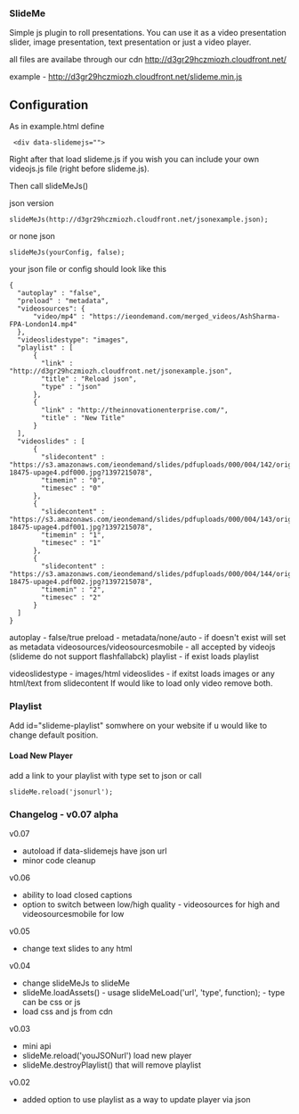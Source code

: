 ### SlideMe

Simple js plugin to roll presentations.
You can use it as a video presentation slider, image presentation, text presentation or just a video player.

all files are availabe through our cdn http://d3gr29hczmiozh.cloudfront.net/

example - http://d3gr29hczmiozh.cloudfront.net/slideme.min.js

## Configuration

As in example.html define

```
 <div data-slidemejs="">
```
Right after that load slideme.js if you wish you can include your own videojs.js file (right before slideme.js).

Then call slideMeJs()

json version

```
slideMeJs(http://d3gr29hczmiozh.cloudfront.net/jsonexample.json);
```

or none json

```
slideMeJs(yourConfig, false);
```

your json file or config should look like this

```
{
  "autoplay" : "false",
  "preload" : "metadata", 
  "videosources": {
      "video/mp4" : "https://ieondemand.com/merged_videos/AshSharma-FPA-London14.mp4"
  },
  "videoslidestype": "images",
  "playlist" : [
      {
        "link" : "http://d3gr29hczmiozh.cloudfront.net/jsonexample.json",
        "title" : "Reload json",
        "type" : "json"
      },
      {
        "link" : "http://theinnovationenterprise.com/",
        "title" : "New Title"
      }
  ],
  "videoslides" : [
      {
        "slidecontent" : "https://s3.amazonaws.com/ieondemand/slides/pdfuploads/000/004/142/original/Tom_Hjelm_DigiPub_NY_201320140411-18475-upage4.pdf000.jpg?1397215078",
        "timemin" : "0",
        "timesec" : "0"
      },
      {
        "slidecontent" : "https://s3.amazonaws.com/ieondemand/slides/pdfuploads/000/004/143/original/Tom_Hjelm_DigiPub_NY_201320140411-18475-upage4.pdf001.jpg?1397215078",
        "timemin" : "1",
        "timesec" : "1"
      },
      {
        "slidecontent" : "https://s3.amazonaws.com/ieondemand/slides/pdfuploads/000/004/144/original/Tom_Hjelm_DigiPub_NY_201320140411-18475-upage4.pdf002.jpg?1397215078",
        "timemin" : "2",
        "timesec" : "2"
      }
  ]
}
```

autoplay - false/true
preload - metadata/none/auto - if doesn't exist will set as metadata
videosources/videosourcesmobile - all accepted by videojs (slideme do not support flashfallabck)
playlist - if exist loads playlist

videoslidestype - images/html
videoslides - if exitst loads images or any html/text from slidecontent
If would like to load only video remove both.


### Playlist

Add id="slideme-playlist" somwhere on your website if u would like to change default position.

#### Load New Player 

add a link to your playlist with type set to json or call

```
slideMe.reload('jsonurl');
```

### Changelog - v0.07 alpha

v0.07

* autoload if data-slidemejs have json url
* minor code cleanup 

v0.06

* ability to load closed captions
* option to switch between low/high quality - videosources for high and videosourcesmobile for low

v0.05

* change text slides to any html

v0.04

* change slideMeJs to slideMe
* slideMe.loadAssets() - usage slideMeLoad('url', 'type', function); - type can be css or js
* load css and js from cdn

v0.03

* mini api
 * slideMe.reload('youJSONurl') load new player
 * slideMe.destroyPlaylist() that will remove playlist


v0.02

* added option to use playlist as a way to update player via json